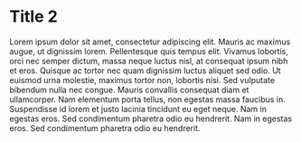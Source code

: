 # Title 2
Lorem ipsum dolor sit amet, consectetur adipiscing elit. Mauris ac maximus augue, ut dignissim lorem. Pellentesque quis tempus elit. Vivamus lobortis, orci nec semper dictum, massa neque luctus nisl, at consequat ipsum nibh et eros. Quisque ac tortor nec quam dignissim luctus aliquet sed odio. Ut euismod urna molestie, maximus tortor non, lobortis nisi. Sed vulputate bibendum nulla nec congue. Mauris convallis consequat diam et ullamcorper. Nam elementum porta tellus, non egestas massa faucibus in. Suspendisse id lorem et justo lacinia tincidunt eu eget neque. Nam in egestas eros. Sed condimentum pharetra odio eu hendrerit. Nam in egestas eros. Sed condimentum pharetra odio eu hendrerit.
